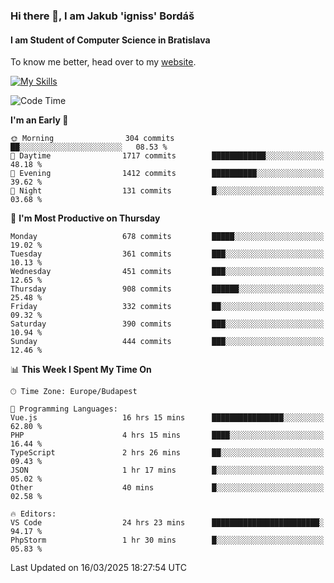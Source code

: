 ### Hi there 👋, I am Jakub 'igniss' Bordáš

#### I am Student of Computer Science in Bratislava
To know me better, head over to my [website](https://bordas.sk).

[![My Skills](https://skillicons.dev/icons?i=js,typescript,html,css,figma,svelte,vue,next,postgresql,nest,express,nodejs)](https://bordas.sk)


<!--START_SECTION:waka-->
![Code Time](http://img.shields.io/badge/Code%20Time-1%2C731%20hrs%2044%20mins-blue)

**I'm an Early 🐤** 

```text
🌞 Morning                304 commits         ██░░░░░░░░░░░░░░░░░░░░░░░   08.53 % 
🌆 Daytime                1717 commits        ████████████░░░░░░░░░░░░░   48.18 % 
🌃 Evening                1412 commits        ██████████░░░░░░░░░░░░░░░   39.62 % 
🌙 Night                  131 commits         █░░░░░░░░░░░░░░░░░░░░░░░░   03.68 % 
```
📅 **I'm Most Productive on Thursday** 

```text
Monday                   678 commits         █████░░░░░░░░░░░░░░░░░░░░   19.02 % 
Tuesday                  361 commits         ███░░░░░░░░░░░░░░░░░░░░░░   10.13 % 
Wednesday                451 commits         ███░░░░░░░░░░░░░░░░░░░░░░   12.65 % 
Thursday                 908 commits         ██████░░░░░░░░░░░░░░░░░░░   25.48 % 
Friday                   332 commits         ██░░░░░░░░░░░░░░░░░░░░░░░   09.32 % 
Saturday                 390 commits         ███░░░░░░░░░░░░░░░░░░░░░░   10.94 % 
Sunday                   444 commits         ███░░░░░░░░░░░░░░░░░░░░░░   12.46 % 
```


📊 **This Week I Spent My Time On** 

```text
🕑︎ Time Zone: Europe/Budapest

💬 Programming Languages: 
Vue.js                   16 hrs 15 mins      ████████████████░░░░░░░░░   62.80 % 
PHP                      4 hrs 15 mins       ████░░░░░░░░░░░░░░░░░░░░░   16.44 % 
TypeScript               2 hrs 26 mins       ██░░░░░░░░░░░░░░░░░░░░░░░   09.43 % 
JSON                     1 hr 17 mins        █░░░░░░░░░░░░░░░░░░░░░░░░   05.02 % 
Other                    40 mins             █░░░░░░░░░░░░░░░░░░░░░░░░   02.58 % 

🔥 Editors: 
VS Code                  24 hrs 23 mins      ████████████████████████░   94.17 % 
PhpStorm                 1 hr 30 mins        █░░░░░░░░░░░░░░░░░░░░░░░░   05.83 % 
```


 Last Updated on 16/03/2025 18:27:54 UTC
<!--END_SECTION:waka-->
